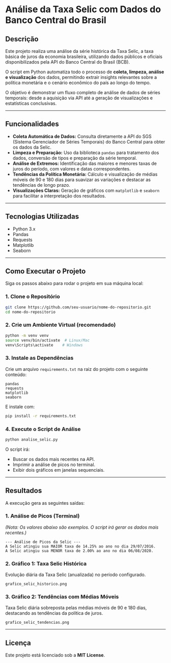 # Análise da Taxa Selic com Dados do Banco Central do Brasil

## Descrição

Este projeto realiza uma análise da série histórica da Taxa Selic, a taxa básica de juros da economia brasileira, utilizando dados públicos e oficiais disponibilizados pela API do Banco Central do Brasil (BCB).

O script em Python automatiza todo o processo de **coleta, limpeza, análise e visualização** dos dados, permitindo extrair insights relevantes sobre a política monetária e o cenário econômico do país ao longo do tempo.

O objetivo é demonstrar um fluxo completo de análise de dados de séries temporais: desde a aquisição via API até a geração de visualizações e estatísticas conclusivas.

---

## Funcionalidades

- **Coleta Automática de Dados:** Consulta diretamente a API do SGS (Sistema Gerenciador de Séries Temporais) do Banco Central para obter os dados da Selic.
- **Limpeza e Preparação:** Uso da biblioteca `pandas` para tratamento dos dados, conversão de tipos e preparação da série temporal.
- **Análise de Extremos:** Identificação das maiores e menores taxas de juros do período, com valores e datas correspondentes.
- **Tendências da Política Monetária:** Cálculo e visualização de médias móveis de 90 e 180 dias para suavizar as variações e destacar as tendências de longo prazo.
- **Visualizações Claras:** Geração de gráficos com `matplotlib` e `seaborn` para facilitar a interpretação dos resultados.

---

## Tecnologias Utilizadas

- Python 3.x
- Pandas
- Requests
- Matplotlib
- Seaborn

---

## Como Executar o Projeto

Siga os passos abaixo para rodar o projeto em sua máquina local:

### 1\. Clone o Repositório

```bash
git clone https://github.com/seu-usuario/nome-do-repositorio.git
cd nome-do-repositorio
```

### 2\. Crie um Ambiente Virtual (recomendado)

```bash
python -m venv venv
source venv/bin/activate  # Linux/Mac
venv\Scripts\activate    # Windows
```

### 3\. Instale as Dependências

Crie um arquivo `requirements.txt` na raiz do projeto com o seguinte conteúdo:

```
pandas
requests
matplotlib
seaborn
```

E instale com:

```bash
pip install -r requirements.txt
```

### 4\. Execute o Script de Análise

```bash
python analise_selic.py
```

O script irá:

- Buscar os dados mais recentes na API.
- Imprimir a análise de picos no terminal.
- Exibir dois gráficos em janelas sequenciais.

---

## Resultados

A execução gera as seguintes saídas:

### 1\. Análise de Picos (Terminal)

_(Nota: Os valores abaixo são exemplos. O script irá gerar os dados mais recentes.)_

```
--- Análise de Picos da Selic ---
A Selic atingiu sua MAIOR taxa de 14.25% ao ano no dia 29/07/2016.
A Selic atingiu sua MENOR taxa de 2.00% ao ano no dia 06/08/2020.
```

### 2\. Gráfico 1: Taxa Selic Histórica

Evolução diária da Taxa Selic (anualizada) no período configurado.

`grafico_selic_historico.png`

### 3\. Gráfico 2: Tendências com Médias Móveis

Taxa Selic diária sobreposta pelas médias móveis de 90 e 180 dias, destacando as tendências da política de juros.

`grafico_selic_tendencias.png`

---

## Licença

Este projeto está licenciado sob a **MIT License**.
